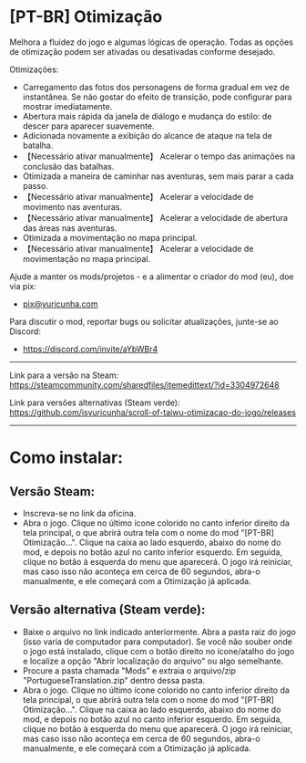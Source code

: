 # [PT-BR] Otimização

Melhora a fluidez do jogo e algumas lógicas de operação. Todas as opções de otimização podem ser ativadas ou desativadas conforme desejado.

Otimizações:
* Carregamento das fotos dos personagens de forma gradual em vez de instantânea. Se não gostar do efeito de transição, pode configurar para mostrar imediatamente.
* Abertura mais rápida da janela de diálogo e mudança do estilo: de descer para aparecer suavemente.
* Adicionada novamente a exibição do alcance de ataque na tela de batalha.
* 【Necessário ativar manualmente】 Acelerar o tempo das animações na conclusão das batalhas.
* Otimizada a maneira de caminhar nas aventuras, sem mais parar a cada passo.
* 【Necessário ativar manualmente】 Acelerar a velocidade de movimento nas aventuras.
* 【Necessário ativar manualmente】 Acelerar a velocidade de abertura das áreas nas aventuras.
* Otimizada a movimentação no mapa principal.
* 【Necessário ativar manualmente】 Acelerar a velocidade de movimentação no mapa principal.

Ajude a manter os mods/projetos - e a alimentar o criador do mod (eu), doe via pix:
- pix@yuricunha.com

Para discutir o mod, reportar bugs ou solicitar atualizações, junte-se ao Discord: 
- https://discord.com/invite/aYbWBr4

---


Link para a versão na Steam: https://steamcommunity.com/sharedfiles/itemedittext/?id=3304972648

Link para versões alternativas (Steam verde): https://github.com/isyuricunha/scroll-of-taiwu-otimizacao-do-jogo/releases

---

# Como instalar:

## Versão Steam:

- Inscreva-se no link da oficina.
- Abra o jogo. Clique no último ícone colorido no canto inferior direito da tela principal, o que abrirá outra tela com o nome do mod "[PT-BR] Otimização...". Clique na caixa ao lado esquerdo, abaixo do nome do mod, e depois no botão azul no canto inferior esquerdo. Em seguida, clique no botão à esquerda do menu que aparecerá. O jogo irá reiniciar, mas caso isso não aconteça em cerca de 60 segundos, abra-o manualmente, e ele começará com a Otimização já aplicada.

## Versão alternativa (Steam verde):

- Baixe o arquivo no link indicado anteriormente. Abra a pasta raiz do jogo (isso varia de computador para computador). Se você não souber onde o jogo está instalado, clique com o botão direito no ícone/atalho do jogo e localize a opção "Abrir localização do arquivo" ou algo semelhante.
- Procure a pasta chamada "Mods" e extraia o arquivo/zip "PortugueseTranslation.zip" dentro dessa pasta.
- Abra o jogo. Clique no último ícone colorido no canto inferior direito da tela principal, o que abrirá outra tela com o nome do mod "[PT-BR] Otimização...". Clique na caixa ao lado esquerdo, abaixo do nome do mod, e depois no botão azul no canto inferior esquerdo. Em seguida, clique no botão à esquerda do menu que aparecerá. O jogo irá reiniciar, mas caso isso não aconteça em cerca de 60 segundos, abra-o manualmente, e ele começará com a Otimização já aplicada.
